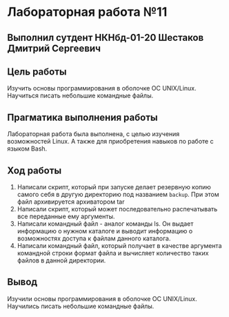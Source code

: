 # Лабораторная работа №11
## Выполнил сутдент НКНбд-01-20 Шестаков Дмитрий Сергеевич

## Цель работы
  Изучить основы программирования в оболочке OC UNIX/Linux. Научиться писать небольшие командные файлы.
  
## Прагматика выполнения работы
  Лабораторная работа была выполнена, с целью изучения возможностей Linux. А также для приобретения навыков по работе c языком Bash.
  
## Ход работы
 1. Написали скрипт, который при запуске делает резервную копию самого себя в другую директорию под названием ```backup```.
   При этом файл архивируется архиватором tar
2. Написали скрипт, который может последовательно распечатывать все переданные ему аргументы.
3. Написали командный файл - аналог команды ls. Он выдает информацию о нужном каталоге и выводит информацию о возможностях доступа к файлам данного каталога.
4. Написали командный файл, который получает в качестве аргумента командной строки формат файла и вычисляет количество таких файлов в данной директории.
## Вывод
  Изучили основы программирования в оболочке OC UNIX/Linux. Научились писать небольшие командные файлы.
